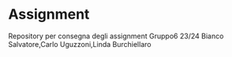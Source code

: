 # Assignment
Repository per consegna degli assignment Gruppo6 23/24
Bianco Salvatore,Carlo Uguzzoni,Linda Burchiellaro
